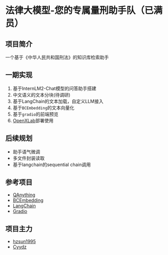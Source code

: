 # 法律大模型-您的专属量刑助手队（已满员）

## 项目简介
一个基于《中华人民共和国刑法》的知识库检索助手

## 一期实现
1. 基于InternLM2-Chat模型的问答助手搭建
2. 中文语义的文本分块(待调研)
3. 基于LangChain的文本加载，自定义LLM接入
4. 基于`BCEmbedding`的文本向量化
5. 基于`gradio`的前端预览
6. [OpenXLab](https://openxlab.org.cn/apps)部署使用

## 后续规划
- 助手语气微调
- 多文件封装读取
- 基于langchain的sequential chain调用

## 参考项目
- [QAnything](https://github.com/netease-youdao/QAnything/tree/master)
- [BCEmbedding](https://github.com/netease-youdao/BCEmbedding)
- [LangChain](https://python.langchain.com/docs/get_started/quickstart)
- [Gradio](https://www.gradio.app/docs/interface)

## 项目主力
- [hzsun1995](https://github.com/hzsun1995)
- [Cyydz](https://github.com/Cyydz)